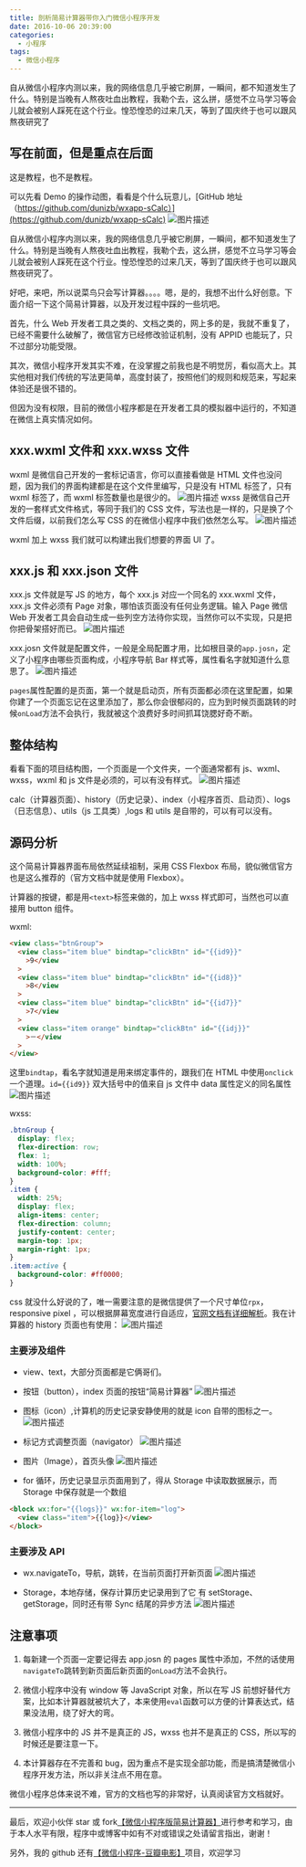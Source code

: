 ```yaml
---
title: 剖析简易计算器带你入门微信小程序开发
date: 2016-10-06 20:39:00
categories:
  - 小程序
tags:
  - 微信小程序
---
```


自从微信小程序内测以来，我的网络信息几乎被它刷屏，一瞬间，都不知道发生了什么。特别是当晚有人熬夜吐血出教程，我勒个去，这么拼，感觉不立马学习等会儿就会被别人踩死在这个行业。惶恐惶恐的过来几天，等到了国庆终于也可以跟风熬夜研究了

<!-- more -->

## 写在前面，但是重点在后面

这是教程，也不是教程。

可以先看 Demo 的操作动图，看看是个什么玩意儿，[GitHub 地址（https://github.com/dunizb/wxapp-sCalc）](https://github.com/dunizb/wxapp-sCalc)
![图片描述][1]

自从微信小程序内测以来，我的网络信息几乎被它刷屏，一瞬间，都不知道发生了什么。特别是当晚有人熬夜吐血出教程，我勒个去，这么拼，感觉不立马学习等会儿就会被别人踩死在这个行业。惶恐惶恐的过来几天，等到了国庆终于也可以跟风熬夜研究了。

好吧，来吧，所以说菜鸟只会写计算器。。。。嗯，是的，我想不出什么好创意。下面介绍一下这个简易计算器，以及开发过程中踩的一些坑吧。

首先，什么 Web 开发者工具之类的、文档之类的，网上多的是，我就不重复了，已经不需要什么破解了，微信官方已经修改验证机制，没有 APPID 也能玩了，只不过部分功能受限。

其次，微信小程序开发其实不难，在没掌握之前我也是不明觉厉，看似高大上。其实他相对我们传统的写法更简单，高度封装了，按照他们的规则和规范来，写起来体验还是很不错的。

但因为没有权限，目前的微信小程序都是在开发者工具的模拟器中运行的，不知道在微信上真实情况如何。

## xxx.wxml 文件和 xxx.wxss 文件

wxml 是微信自己开发的一套标记语言，你可以直接看做是 HTML 文件也没问题，因为我们的界面构建都是在这个文件里编写，只是没有 HTML 标签了，只有 wxml 标签了，而 wxml 标签数量也是很少的。
![图片描述][2]
wxss 是微信自己开发的一套样式文件格式，等同于我们的 CSS 文件，写法也是一样的，只是换了个文件后缀，以前我们怎么写 CSS 的在微信小程序中我们依然怎么写。
![图片描述][3]

wxml 加上 wxss 我们就可以构建出我们想要的界面 UI 了。

## xxx.js 和 xxx.json 文件

xxx.js 文件就是写 JS 的地方，每个 xxx.js 对应一个同名的 xxx.wxml 文件，xxx.js 文件必须有 Page 对象，哪怕该页面没有任何业务逻辑。输入 Page 微信 Web 开发者工具会自动生成一些列空方法待你实现，当然你可以不实现，只是把你把骨架搭好而已。
![图片描述][4]

xxx.josn 文件就是配置文件，一般是全局配置才用，比如根目录的`app.josn`，定义了小程序由哪些页面构成，小程序导航 Bar 样式等，属性看名字就知道什么意思了。
![图片描述][5]

`pages`属性配置的是页面，第一个就是启动页，所有页面都必须在这里配置，如果你建了一个页面忘记在这里添加了，那么你会很郁闷的，应为到时候页面跳转的时候`onLoad`方法不会执行，我就被这个浪费好多时间抓耳饶腮好奇不断。

## 整体结构

看看下面的项目结构图，一个页面是一个文件夹，一个面通常都有 js、wxml、wxss，wxml 和 js 文件是必须的，可以有没有样式。
![图片描述][6]

calc（计算器页面）、history（历史记录）、index（小程序首页、启动页）、logs（日志信息）、utils（js 工具类）,logs 和 utils 是自带的，可以有可以没有。

## 源码分析

这个简易计算器界面布局依然延续祖制，采用 CSS Flexbox 布局，貌似微信官方也是这么推荐的（官方文档中就是使用 Flexbox）。

计算器的按键，都是用`<text>`标签来做的，加上 wxss 样式即可，当然也可以直接用 button 组件。

wxml:

```html
<view class="btnGroup">
  <view class="item blue" bindtap="clickBtn" id="{{id9}}"
    >9</view
  >
  <view class="item blue" bindtap="clickBtn" id="{{id8}}"
    >8</view
  >
  <view class="item blue" bindtap="clickBtn" id="{{id7}}"
    >7</view
  >
  <view class="item orange" bindtap="clickBtn" id="{{idj}}"
    >－</view
  >
</view>
```

这里`bindtap`，看名字就知道是用来绑定事件的，跟我们在 HTML 中使用`onclick`一个道理。`id={{id9}}` 双大括号中的值来自 js 文件中 data 属性定义的同名属性
![图片描述][7]

wxss:

```css
.btnGroup {
  display: flex;
  flex-direction: row;
  flex: 1;
  width: 100%;
  background-color: #fff;
}
.item {
  width: 25%;
  display: flex;
  align-items: center;
  flex-direction: column;
  justify-content: center;
  margin-top: 1px;
  margin-right: 1px;
}
.item:active {
  background-color: #ff0000;
}
```

css 就没什么好说的了，唯一需要注意的是微信提供了一个尺寸单位`rpx`，responsive pixel ，可以根据屏幕宽度进行自适应，[官网文档有详细解析](https://mp.weixin.qq.com/debug/wxadoc/dev/framework/view/wxss.html)。我在计算器的 history 页面也有使用：
![图片描述][8]

### 主要涉及组件

- view、text，大部分页面都是它俩哥们。
- 按钮（button），index 页面的按钮“简易计算器”
  ![图片描述][9]

- 图标（icon）,计算机的历史记录安静使用的就是 icon 自带的图标之一。
  ![图片描述][10]

- 标记方式调整页面（navigator）
  ![图片描述][11]

- 图片（Image），首页头像
  ![图片描述][12]

- for 循环，历史记录显示页面用到了，得从 Storage 中读取数据展示，而 Storage 中保存就是一个数组

```html
<block wx:for="{{logs}}" wx:for-item="log">
  <view class="item">{{log}}</view>
</block>
```

### 主要涉及 API

- wx.navigateTo，导航，跳转，在当前页面打开新页面
  ![图片描述][13]

- Storage，本地存储，保存计算历史记录用到了它
  有 setStorage、getStorage，同时还有带 Sync 结尾的异步方法
  ![图片描述][14]

## 注意事项

1. 每新建一个页面一定要记得去 app.josn 的 pages 属性中添加，不然的话使用`navigateTo`跳转到新页面后新页面的`onLoad`方法不会执行。

2. 微信小程序中没有 window 等 JavaScript 对象，所以在写 JS 前想好替代方案，比如本计算器就被坑大了，本来使用`eval`函数可以方便的计算表达式，结果没法用，绕了好大的弯。

3. 微信小程序中的 JS 并不是真正的 JS，wxss 也并不是真正的 CSS，所以写的时候还是要注意一下。

4. 本计算器存在不完善和 bug，因为重点不是实现全部功能，而是搞清楚微信小程序开发方法，所以非关注点不用在意。

微信小程序总体来说不难，官方的文档也写的非常好，认真阅读官方文档就好。

---

最后，欢迎小伙伴 star 或 fork[【微信小程序版简易计算器】](https://github.com/dunizb/wxapp-sCalc)进行参考和学习，由于本人水平有限，程序中或博客中如有不对或错误之处请留言指出，谢谢！

另外，我的 github 还有[【微信小程序-豆瓣电影】](https://github.com/dunizb/wxapp-movie)项目，欢迎学习

[1]: http://img.mukewang.com/57efda8900019bef00410570.gif
[2]: http://img.mukewang.com/57efd975000101ee11100482.png
[3]: http://img.mukewang.com/57efd97e00016c8609480490.png
[4]: http://img.mukewang.com/57efd9880001a92609540582.png
[5]: http://img.mukewang.com/57efd9910001298408830465.png
[6]: http://img.mukewang.com/57efd9990001919d03620738.png
[7]: http://img.mukewang.com/57efd9a300015be305390311.png
[8]: http://img.mukewang.com/57efd9ab0001570f06250434.png
[9]: http://img.mukewang.com/57efd9b40001296c11970327.png
[10]: http://img.mukewang.com/57efd9bb00015a6307580197.png
[11]: http://img.mukewang.com/57efd9c20001e3ca09360230.png
[12]: http://img.mukewang.com/57efd9ca00017eaf09070261.png
[13]: http://img.mukewang.com/57efd9d1000184fd08110253.png
[14]: http://img.mukewang.com/57efd9d80001f7fa08990303.png
